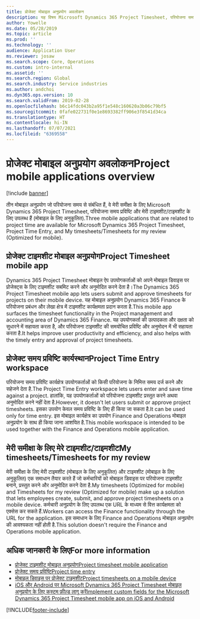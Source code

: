 ```yaml
---
title: प्रोजेक्ट मोबाइल अनुप्रयोग अवलोकन
description: यह विषय Microsoft Dynamics 365 Project Timesheet, परियोजना समय प्रविष्टि और मेरी टाइमशीट/टाइमशीट के लिए उन परियोजना के समय-संबंधित अनुप्रयोगों के बारे में सामान्य जानकारी प्रदान करता है जो मोबाइल डिवाइस पर उपलब्ध हैं.
author: Yowelle
ms.date: 05/28/2019
ms.topic: article
ms.prod: ''
ms.technology: ''
audience: Application User
ms.reviewer: josaw
ms.search.scope: Core, Operations
ms.custom: intro-internal
ms.assetid: ''
ms.search.region: Global
ms.search.industry: Service industries
ms.author: andchoi
ms.dyn365.ops.version: 10
ms.search.validFrom: 2019-02-28
ms.openlocfilehash: b6c14fdc043b2a95f1e548c160620a3b06c79bf5
ms.sourcegitcommit: 0fafe022731f0e1e8693382ff906e3f8541d34ca
ms.translationtype: HT
ms.contentlocale: hi-IN
ms.lasthandoff: 07/07/2021
ms.locfileid: "6369558"
---
```

# <a name="project-mobile-applications-overview"></a><span data-ttu-id="4d0b0-103">प्रोजेक्ट मोबाइल अनुप्रयोग अवलोकन</span><span class="sxs-lookup"><span data-stu-id="4d0b0-103">Project mobile applications overview</span></span>

[!include [banner](../includes/banner.md)]

<span data-ttu-id="4d0b0-104">तीन मोबाइल अनुप्रयोग जो परियोजना समय से संबंधित हैं, वे मेरी समीक्षा के लिए Microsoft Dynamics 365 Project Timesheet, परियोजना समय प्रविष्टि और मेरी टाइमशीट/टाइमशीट के लिए उपलब्ध हैं (मोबाइल के लिए अनुकूलित).</span><span class="sxs-lookup"><span data-stu-id="4d0b0-104">Three mobile applications that are related to project time are available for Microsoft Dynamics 365 Project Timesheet, Project Time Entry, and My timesheets/Timesheets for my review (Optimized for mobile).</span></span>

## <a name="project-timesheet-mobile-app"></a><span data-ttu-id="4d0b0-105">प्रोजेक्ट टाइमशीट मोबाइल अनुप्रयोग</span><span class="sxs-lookup"><span data-stu-id="4d0b0-105">Project Timesheet mobile app</span></span>

<span data-ttu-id="4d0b0-106">Dynamics 365 Project Timesheet मोबाइल ऐप उपयोगकर्ताओं को अपने मोबाइल डिवाइस पर प्रोजेक्ट्स के लिए टाइमशीट सबमिट करने और अनुमोदित करने देता है।</span><span class="sxs-lookup"><span data-stu-id="4d0b0-106">The Dynamics 365 Project Timesheet mobile app lets users submit and approve timesheets for projects on their mobile device.</span></span> <span data-ttu-id="4d0b0-107">यह मोबाइल अनुप्रयोग Dynamics 365 Finance के परियोजना प्रबंधन और लेखा क्षेत्र में टाइमशीट कार्यक्षमता प्रदान करता है.</span><span class="sxs-lookup"><span data-stu-id="4d0b0-107">This mobile app surfaces the timesheet functionality in the Project management and accounting area of Dynamics 365 Finance.</span></span> <span data-ttu-id="4d0b0-108">यह उपयोगकर्ता की उत्पादकता और दक्षता को सुधारने में सहायता करता है, और परियोजना टाइमशीट की समयोचित प्रविष्टि और अनुमोदन में भी सहायता करता है.</span><span class="sxs-lookup"><span data-stu-id="4d0b0-108">It helps improve user productivity and efficiency, and also helps with the timely entry and approval of project timesheets.</span></span>

## <a name="project-time-entry-workspace"></a><span data-ttu-id="4d0b0-109">प्रोजेक्ट समय प्रविष्टि कार्यस्थान</span><span class="sxs-lookup"><span data-stu-id="4d0b0-109">Project Time Entry workspace</span></span>

<span data-ttu-id="4d0b0-110">परियोजना समय प्रविष्टि कार्यक्षेत्र उपयोगकर्ताओं को किसी परियोजना के निमित्त समय दर्ज करने और सहेजने देता है.</span><span class="sxs-lookup"><span data-stu-id="4d0b0-110">The Project Time Entry workspace lets users enter and save time against a project.</span></span> <span data-ttu-id="4d0b0-111">हालांकि, यह उपयोगकर्ताओं को परियोजना टाइमशीट प्रस्तुत करने अथवा अनुमोदित करने नहीं देता है.</span><span class="sxs-lookup"><span data-stu-id="4d0b0-111">However, it doesn't let users submit or approve project timesheets.</span></span> <span data-ttu-id="4d0b0-112">इसका उपयोग केवल समय प्रविष्टि के लिए ही किया जा सकता है.</span><span class="sxs-lookup"><span data-stu-id="4d0b0-112">It can be used only for time entry.</span></span> <span data-ttu-id="4d0b0-113">इस मोबाइल कार्यक्षेत्र का उपयोग Finance and Operations मोबाइल अनुप्रयोग के साथ ही किया जाना आशयित है.</span><span class="sxs-lookup"><span data-stu-id="4d0b0-113">This mobile workspace is intended to be used together with the Finance and Operations mobile application.</span></span>

## <a name="my-timesheetstimesheets-for-my-review"></a><span data-ttu-id="4d0b0-114">मेरी समीक्षा के लिए मेरे टाइमशीट/टाइमशीट</span><span class="sxs-lookup"><span data-stu-id="4d0b0-114">My timesheets/Timesheets for my review</span></span>

<span data-ttu-id="4d0b0-115">मेरी समीक्षा के लिए मेरी टाइमशीट (मोबाइल के लिए अनुकूलित) और टाइमशीट (मोबाइल के लिए अनुकूलित) एक समाधान तैयार करते हैं जो कर्मचारियों को मोबाइल डिवाइस पर परियोजना टाइमशीट बनाने, प्रस्तुत करने और अनुमोदित करने देता है.</span><span class="sxs-lookup"><span data-stu-id="4d0b0-115">My timesheets (Optimized for mobile) and Timesheets for my review (Optimized for mobile) make up a solution that lets employees create, submit, and approve project timesheets on a mobile device.</span></span> <span data-ttu-id="4d0b0-116">कर्मचारी अनुप्रयोग के लिए उपलब्ध एक URL के माध्यम से वित्त कार्यक्षमता को एक्सेस कर सकते हैं.</span><span class="sxs-lookup"><span data-stu-id="4d0b0-116">Workers can access the Finance functionality through the URL for the application.</span></span> <span data-ttu-id="4d0b0-117">इस समाधान के लिए Finance and Operations मोबाइल अनुप्रयोग की आवश्यकता नहीं होती है.</span><span class="sxs-lookup"><span data-stu-id="4d0b0-117">This solution doesn't require the Finance and Operations mobile application.</span></span>

## <a name="for-more-information"></a><span data-ttu-id="4d0b0-118">अधिक जानकारी के लिए</span><span class="sxs-lookup"><span data-stu-id="4d0b0-118">For more information</span></span>

- [<span data-ttu-id="4d0b0-119">प्रोजेक्ट टाइमशीट मोबाइल अनुप्रयोग</span><span class="sxs-lookup"><span data-stu-id="4d0b0-119">Project timesheet mobile application</span></span>](project-timesheet.md)
- [<span data-ttu-id="4d0b0-120">प्रोजेक्ट समय प्रविष्टि</span><span class="sxs-lookup"><span data-stu-id="4d0b0-120">Project time entry</span></span>]( project-time-entry-mobile-workspace.md)
- [<span data-ttu-id="4d0b0-121">मोबाइल डिवाइस पर प्रोजेक्ट टाइमशीट</span><span class="sxs-lookup"><span data-stu-id="4d0b0-121">Project timesheets on a mobile device</span></span>](Mobile-timesheets.md)
- [<span data-ttu-id="4d0b0-122">iOS और Android पर Microsoft Dynamics 365 Project Timesheet मोबाइल अनुप्रयोग के लिए कस्टम फ़ील्ड लागू करें</span><span class="sxs-lookup"><span data-stu-id="4d0b0-122">Implement custom fields for the Microsoft Dynamics 365 Project Timesheet mobile app on iOS and Android</span></span>](custom-fields-mobile.md)


[!INCLUDE[footer-include](../includes/footer-banner.md)]
